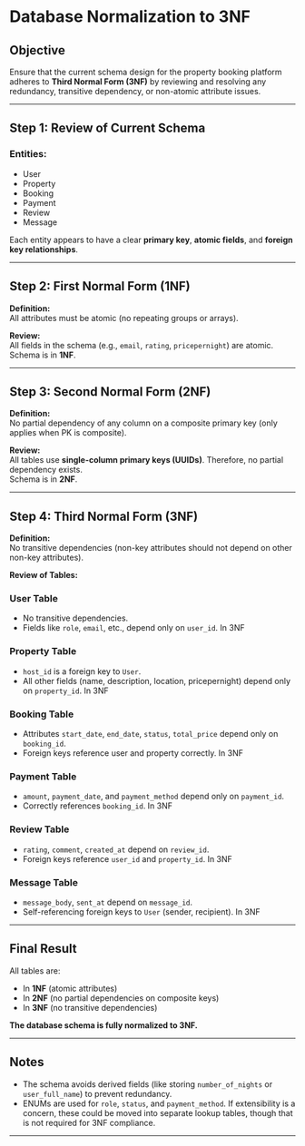 # Database Normalization to 3NF

## Objective

Ensure that the current schema design for the property booking platform adheres to **Third Normal Form (3NF)** by reviewing and resolving any redundancy, transitive dependency, or non-atomic attribute issues.

---

## Step 1: Review of Current Schema

### Entities:

- User
- Property
- Booking
- Payment
- Review
- Message

Each entity appears to have a clear **primary key**, **atomic fields**, and **foreign key relationships**.

---

## Step 2: First Normal Form (1NF)

**Definition:**  
All attributes must be atomic (no repeating groups or arrays).

**Review:**  
All fields in the schema (e.g., `email`, `rating`, `pricepernight`) are atomic.  
Schema is in **1NF**.

---

## Step 3: Second Normal Form (2NF)

**Definition:**  
No partial dependency of any column on a composite primary key (only applies when PK is composite).

**Review:**  
All tables use **single-column primary keys (UUIDs)**. Therefore, no partial dependency exists.  
Schema is in **2NF**.

---

## Step 4: Third Normal Form (3NF)

**Definition:**  
No transitive dependencies (non-key attributes should not depend on other non-key attributes).

**Review of Tables:**

### User Table
- No transitive dependencies.
- Fields like `role`, `email`, etc., depend only on `user_id`.
In 3NF

### Property Table
- `host_id` is a foreign key to `User`.
- All other fields (name, description, location, pricepernight) depend only on `property_id`.
In 3NF

### Booking Table
- Attributes `start_date`, `end_date`, `status`, `total_price` depend only on `booking_id`.
- Foreign keys reference user and property correctly.
In 3NF

### Payment Table
- `amount`, `payment_date`, and `payment_method` depend only on `payment_id`.
- Correctly references `booking_id`.
In 3NF

### Review Table
- `rating`, `comment`, `created_at` depend on `review_id`.
- Foreign keys reference `user_id` and `property_id`.
In 3NF

### Message Table
- `message_body`, `sent_at` depend on `message_id`.
- Self-referencing foreign keys to `User` (sender, recipient).
In 3NF

---

## Final Result

All tables are:
- In **1NF** (atomic attributes)
- In **2NF** (no partial dependencies on composite keys)
- In **3NF** (no transitive dependencies)

**The database schema is fully normalized to 3NF.**

---

## Notes

- The schema avoids derived fields (like storing `number_of_nights` or `user_full_name`) to prevent redundancy.
- ENUMs are used for `role`, `status`, and `payment_method`. If extensibility is a concern, these could be moved into separate lookup tables, though that is not required for 3NF compliance.

---
